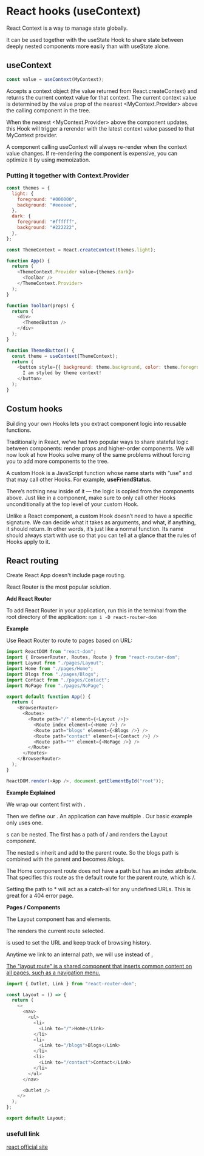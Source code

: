 # React hooks (useContext)

React Context is a way to manage state globally.

It can be used together with the useState Hook to share state between deeply nested components more easily than with useState alone.

## useContext

```javascript
const value = useContext(MyContext);
```

Accepts a context object (the value returned from React.createContext) and returns the current context value for that context. The current context value is determined by the value prop of the nearest <MyContext.Provider> above the calling component in the tree.

When the nearest <MyContext.Provider> above the component updates, this Hook will trigger a rerender with the latest context value passed to that MyContext provider.

A component calling useContext will always re-render when the context value changes. If re-rendering the component is expensive, you can optimize it by using memoization.

### Putting it together with Context.Provider

```javascript
const themes = {
  light: {
    foreground: "#000000",
    background: "#eeeeee",
  },
  dark: {
    foreground: "#ffffff",
    background: "#222222",
  },
};

const ThemeContext = React.createContext(themes.light);

function App() {
  return (
    <ThemeContext.Provider value={themes.dark}>
      <Toolbar />
    </ThemeContext.Provider>
  );
}

function Toolbar(props) {
  return (
    <div>
      <ThemedButton />
    </div>
  );
}

function ThemedButton() {
  const theme = useContext(ThemeContext);
  return (
    <button style={{ background: theme.background, color: theme.foreground }}>
      I am styled by theme context!
    </button>
  );
}
```

## Costum hooks

Building your own Hooks lets you extract component logic into reusable functions.

Traditionally in React, we’ve had two popular ways to share stateful logic between components: render props and higher-order components. We will now look at how Hooks solve many of the same problems without forcing you to add more components to the tree.

A custom Hook is a JavaScript function whose name starts with ”use” and that may call other Hooks. For example, **useFriendStatus**.

There’s nothing new inside of it — the logic is copied from the components above. Just like in a component, make sure to only call other Hooks unconditionally at the top level of your custom Hook.

Unlike a React component, a custom Hook doesn’t need to have a specific signature. We can decide what it takes as arguments, and what, if anything, it should return. In other words, it’s just like a normal function. Its name should always start with use so that you can tell at a glance that the rules of Hooks apply to it.

## React routing

Create React App doesn't include page routing.

React Router is the most popular solution.

**Add React Router**

To add React Router in your application, run this in the terminal from the root directory of the application:
`npm i -D react-router-dom`

**Example**

Use React Router to route to pages based on URL:

```javascript
import ReactDOM from "react-dom";
import { BrowserRouter, Routes, Route } from "react-router-dom";
import Layout from "./pages/Layout";
import Home from "./pages/Home";
import Blogs from "./pages/Blogs";
import Contact from "./pages/Contact";
import NoPage from "./pages/NoPage";

export default function App() {
  return (
    <BrowserRouter>
      <Routes>
        <Route path="/" element={<Layout />}>
          <Route index element={<Home />} />
          <Route path="blogs" element={<Blogs />} />
          <Route path="contact" element={<Contact />} />
          <Route path="*" element={<NoPage />} />
        </Route>
      </Routes>
    </BrowserRouter>
  );
}

ReactDOM.render(<App />, document.getElementById("root"));
```

**Example Explained**

We wrap our content first with <BrowserRouter>.

Then we define our <Routes>. An application can have multiple <Routes>. Our basic example only uses one.

<Route>s can be nested. The first <Route> has a path of / and renders the Layout component.

The nested <Route>s inherit and add to the parent route. So the blogs path is combined with the parent and becomes /blogs.

The Home component route does not have a path but has an index attribute. That specifies this route as the default route for the parent route, which is /.

Setting the path to \* will act as a catch-all for any undefined URLs. This is great for a 404 error page.

**Pages / Components**

The Layout component has <Outlet> and <Link> elements.

The <Outlet> renders the current route selected.

<Link> is used to set the URL and keep track of browsing history.

Anytime we link to an internal path, we will use <Link> instead of <a href="">.

The "layout route" is a shared component that inserts common content on all pages, such as a navigation menu.

```javascript
import { Outlet, Link } from "react-router-dom";

const Layout = () => {
  return (
    <>
      <nav>
        <ul>
          <li>
            <Link to="/">Home</Link>
          </li>
          <li>
            <Link to="/blogs">Blogs</Link>
          </li>
          <li>
            <Link to="/contact">Contact</Link>
          </li>
        </ul>
      </nav>

      <Outlet />
    </>
  );
};

export default Layout;
```

### usefull link

[react official site](https://reactjs.org/docs/hooks-reference.html)
